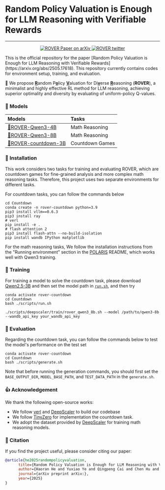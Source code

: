 # Random Policy Valuation is Enough for LLM Reasoning with Verifiable Rewards
---
<p align="center">
<a href="https://arxiv.org/abs/2505.17618">
    <img
      src="https://img.shields.io/badge/ROVER-Paper-red?logo=arxiv&logoColor=red"
      alt="ROVER Paper on arXiv"
    />
</a>
  <a href="https://x.com/tinner_he/status/1926939246876614735">
    <img
      src="https://img.shields.io/badge/ROVER-Threads-red?logo=X&logoColor=black"
      alt="ROVER twitter"
    />
  </a>
</p>
This is the official repository for the paper [Random Policy Valuation is Enough for LLM Reasoning with Verifiable Rewards](https://arxiv.org/abs/2505.17618). This repository currently contains codes for environment setup, training, and evaluation.

🚀 We propose <u>**R**</u>andom P<u>**o**</u>licy <u>**V**</u>aluation for Di<u>**v**</u>erse <u>**R**</u>easoning (**ROVER**), a minimalist and highly effective RL method for LLM reasoning, achieving superior optimality and diversity by evaluating of uniform-policy Q-values.
### 🤗 Models
| Models | Tasks | 
|:---------|:-----|
|[🤗ROVER-Qwen3-4B](https://huggingface.co/haoranhe/ROVER-Qwen3-4B)|Math Reasoning|
|[🤗ROVER-Qwen3-8B](https://huggingface.co/haoranhe/ROVER-Qwen3-8B)|Math Reasoning|
|[🤗ROVER-countdown-3B](https://huggingface.co/haoranhe/ROVER-countdown-3B)|Countdown Games|
### 🔧 Installation

This work considers two tasks for training and evaluating ROVER, which are countdown games for fine-grained analysis and more complex math reasoning tasks. Therefore, this project uses two separate environments for different tasks.

For countdown tasks, you can follow the commands below
```
cd Countdown
conda create -n rover-countdown python=3.9
pip3 install vllm==0.6.3
pip3 install ray
# verl
pip install -e .
# flash attention 2
pip3 install flash-attn --no-build-isolation
pip install wandb IPython matplotlib
```
For the math reasoning tasks,
We follow the installation instructions from the "Running environment" section in the [POLARIS](https://github.com/ChenxinAn-fdu/POLARIS?tab=readme-ov-file#demo) README, which works well with Qwen3 training.

### 🎯 Training
For training a model to solve the countdown task, please download [Qwen2.5-3B](https://huggingface.co/Qwen/Qwen2.5-3B) and then set the model path in [`run.sh`](./Coundown/scripts/run.sh), and then try
```
conda activate rover-countdown
cd Countdown
bash ./scripts/run.sh
```

```
./scripts/deepscaler/train/rover_qwen3_8b.sh --model /path/to/qwen3-8b --wandb_api_key your_wandb_api_key
```
### 🔎 Evaluation
Regarding the countdown task, you can follow the commands below to test the model's performance on the test set
```
conda activate rover-countdown
cd Countdown
bash ./scripts/generate.sh
```
Note that before running the generation commands, you should first set the `BASE_OUTPUT_DIR`, `MODEL_BASE_PATH`, and `TEST_DATA_PATH` in the `generate.sh`.
### 👍 Acknowledgement
We thank the following open-source works:
- We follow [verl](https://github.com/volcengine/verl) and [DeepScaler](https://github.com/agentica-project/rllm) to build our codebase
- We follow [TinyZero](https://github.com/Jiayi-Pan/TinyZero) for implementation the countdown task.
- We adopt the dataset provided by [DeepScaler](https://github.com/agentica-project/rllm) for training math reasoning models.
### 📖 Citation
If you find the project useful, please consider citing our paper:
```bib
@article{he2025randompolicyvaluation,
      title={Random Policy Valuation is Enough for LLM Reasoning with Verifiable Rewards}, 
      author={Haoran He and Yuxiao Ye and Qingpeng Cai and Chen Hu and Binxing Jiao and Daxin Jiang and Ling Pan},
      journal={arXiv preprint arXiv:},
      year={2025}
}
```